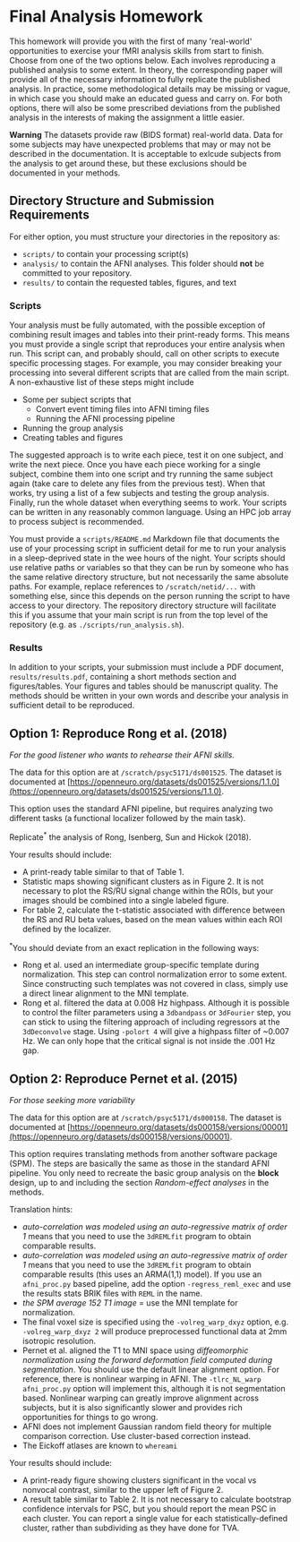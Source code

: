 # Final Analysis Homework

This homework will provide you with the first of many 'real-world' opportunities to exercise your fMRI analysis skills from start to finish. Choose from one of the two options below. Each involves reproducing a published analysis to some extent. In theory, the corresponding paper will provide all of the necessary information to fully replicate the published analysis. In practice, some methodological details may be missing or vague, in which case you should make an educated guess and carry on. For both options, there will also be some prescribed deviations from the published analysis in the interests of making the assignment a little easier.

**Warning**
The datasets provide raw (BIDS format) real-world data. Data for some subjects may have unexpected problems that may or may not be described in the documentation. It is acceptable to exlcude subjects from the analysis to get around these, but these exclusions should be documented in your methods.

## Directory Structure and Submission Requirements

For either option, you must structure your directories in the repository as:

- `scripts/` to contain your processing script(s)
- `analysis/` to contain the AFNI analyses. This folder should **not** be committed to your repository.
- `results/` to contain the requested tables, figures, and text

### Scripts

Your analysis must be fully automated, with the possible exception of combining result images and tables into their print-ready forms. This means you must provide a single script that reproduces your entire analysis when run. This script can, and probably should, call on other scripts to execute specific processing stages. For example, you may consider breaking your processing into several different scripts that are called from the main script. A non-exhaustive list of these steps might include

- Some per subject scripts that
	- Convert event timing files into AFNI timing files
	- Running the AFNI processing pipeline 
- Running the group analysis
- Creating tables and figures


The suggested approach is to write each piece, test it on one subject, and write the next piece. Once you have each piece working for a single subject, combine them into one script and try running the same subject again (take care to delete any files from the previous test). When that works, try using a list of a few subjects and testing the group analysis. Finally, run the whole dataset when everything seems to work. Your scripts can be written in any reasonably common language. Using an HPC job array to process subject is recommended.

You must provide a `scripts/README.md` Markdown file that documents the use of your processing script in sufficient detail for me to run your analysis in a sleep-deprived state in the wee hours of the night. Your scripts should use relative paths or variables so that they can be run by someone who has the same relative directory structure, but not necessarily the same absolute paths. For example, replace references to `/scratch/netid/...` with something else, since this depends on the person running the script to have access to your directory. The repository directory structure will facilitate this if you assume that your main script is run from the top level of the repository (e.g. as `./scripts/run_analysis.sh`).

### Results

In addition to your scripts, your submission must include a PDF document, `results/results.pdf`, containing a short methods section and figures/tables. Your figures and tables should be manuscript quality. The methods should be written in your own words and describe your analysis in sufficient detail to be reproduced.



## Option 1: Reproduce Rong et al. (2018)

*For the good listener who wants to rehearse their AFNI skills.*

The data for this option are at `/scratch/psyc5171/ds001525`. The dataset is documented at [https://openneuro.org/datasets/ds001525/versions/1.1.0](https://openneuro.org/datasets/ds001525/versions/1.1.0).

This option uses the standard AFNI pipeline, but requires analyzing two different tasks (a functional localizer followed by the main task).

Replicate<sup>*</sup> the analysis of Rong, Isenberg, Sun and Hickok (2018).

Your results should include:

- A print-ready table similar to that of Table 1. 
- Statistic maps showing significant clusters as in Figure 2. It is not necessary to plot the RS/RU signal change within the ROIs, but your images should be combined into a single labeled figure. 
- For table 2, calculate the t-statistic associated with difference between the RS and RU beta values, based on the mean values within each ROI defined by the localizer. 


<sup>*</sup>You should deviate from an exact replication in the following ways:

- Rong et al. used an intermediate group-specific template during normalization. This step can control normalization error to some extent. Since constructing such templates was not covered in class, simply use a direct linear alignment to the MNI template.
- Rong et al. filtered the data at 0.008 Hz highpass. Although it is possible to control the filter parameters using a `3dbandpass` or `3dFourier` step, you can stick to using the filtering approach of including regressors at the `3dDeconvolve` stage. Using `-polort 4` will give a highpass filter of ~0.007 Hz. We can only hope that the critical signal is not inside the .001 Hz gap.

## Option 2: Reproduce Pernet et al. (2015)

*For those seeking more variability*

The data for this option are at `/scratch/psyc5171/ds000158`. The dataset is documented at [https://openneuro.org/datasets/ds000158/versions/00001](https://openneuro.org/datasets/ds000158/versions/00001).

This option requires translating methods from another software package (SPM). The steps are basically the same as those in the standard AFNI pipeline. You only need to recreate the basic group analysis on the **block** design, up to and including the section *Random-effect analyses* in the methods.

Translation hints:

- *auto-correlation was modeled using an auto-regressive matrix of order 1* means that you need to use the `3dREMLfit` program to obtain comparable results. 
- *auto-correlation was modeled using an auto-regressive matrix of order 1* means that you need to use the `3dREMLfit` program to obtain comparable results (this uses an ARMA(1,1) model). If you use an `afni_proc.py` based pipeline, add the option `-regress_reml_exec` and use the results stats BRIK files with `REML` in the name.
- *the SPM average 152 T1 image* = use the MNI template for normalization.
- The final voxel size is specified using the `-volreg_warp_dxyz` option, e.g. `-volreg_warp_dxyz 2` will produce preprocessed functional data at 2mm isotropic resolution.
- Pernet et al. aligned the T1 to MNI space using *diffeomorphic normalization using the forward deformation field computed during segmentation*. You should use the default linear alignment option. For reference, there is nonlinear warping in AFNI. The `-tlrc_NL_warp` `afni_proc.py` option will implement this, although it is not segmentation based. Nonlinear warping can greatly improve alignment across subjects, but it is also significantly slower and provides rich opportunities for things to go wrong.
- AFNI does not implement Gaussian random field theory for multiple comparison correction. Use cluster-based correction instead.
- The Eickoff atlases are known to `whereami`

Your results should include:

- A print-ready figure showing clusters significant in the vocal vs nonvocal contrast, similar to the upper left of Figure 2.
- A result table similar to Table 2. It is not necessary to calculate bootstrap confidence intervals for PSC, but you should report the mean PSC in each cluster. You can report a single value for each statistically-defined cluster, rather than subdividing as they have done for TVA.
